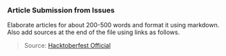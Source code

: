 ### Article Submission from Issues

Elaborate articles for about 200-500 words and format it using markdown. Also add sources at the end of the file using links as follows.

> Source: [Hacktoberfest Official](https://hacktoberfest.digitalocean.com/)
